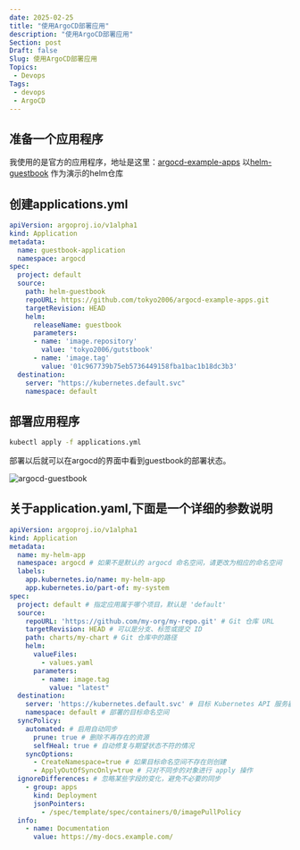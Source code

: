 ```yaml
---
date: 2025-02-25
title: "使用ArgoCD部署应用"
description: "使用ArgoCD部署应用"
Section: post
Draft: false
Slug: 使用ArgoCD部署应用
Topics:
 - Devops
Tags:
 - devops
 - ArgoCD
---
```


## 准备一个应用程序

我使用的是官方的应用程序，地址是这里：[argocd-example-apps](https://github.com/tokyo2006/argocd-example-apps)
以[helm-guestbook](https://github.com/tokyo2006/argocd-example-apps/tree/master/helm-guestbook "helm-guestbook") 作为演示的helm仓库

## 创建applications.yml

```yaml
apiVersion: argoproj.io/v1alpha1
kind: Application
metadata:
  name: guestbook-application
  namespace: argocd
spec:
  project: default
  source:
    path: helm-guestbook
    repoURL: https://github.com/tokyo2006/argocd-example-apps.git
    targetRevision: HEAD
    helm:
      releaseName: guestbook
      parameters:
      - name: 'image.repository'
        value: 'tokyo2006/gutstbook'
      - name: 'image.tag'
        value: '01c967739b75eb5736449158fba1bac1b18dc3b3'
  destination:
    server: "https://kubernetes.default.svc"
    namespace: default
```

## 部署应用程序

```bash
kubectl apply -f applications.yml
```

部署以后就可以在argocd的界面中看到guestbook的部署状态。

![argocd-guestbook](https://res.cloudinary.com/xinta/image/upload/v1740624363/blogimage/argocd_application.jpg)

## 关于application.yaml,下面是一个详细的参数说明

```yaml
apiVersion: argoproj.io/v1alpha1
kind: Application
metadata:
  name: my-helm-app
  namespace: argocd # 如果不是默认的 argocd 命名空间，请更改为相应的命名空间
  labels:
    app.kubernetes.io/name: my-helm-app
    app.kubernetes.io/part-of: my-system
spec:
  project: default # 指定应用属于哪个项目，默认是 'default'
  source:
    repoURL: 'https://github.com/my-org/my-repo.git' # Git 仓库 URL
    targetRevision: HEAD # 可以是分支、标签或提交 ID
    path: charts/my-chart # Git 仓库中的路径
    helm:
      valueFiles:
        - values.yaml
      parameters:
        - name: image.tag
          value: "latest"
  destination:
    server: 'https://kubernetes.default.svc' # 目标 Kubernetes API 服务器地址
    namespace: default # 部署的目标命名空间
  syncPolicy:
    automated: # 启用自动同步
      prune: true # 删除不再存在的资源
      selfHeal: true # 自动修复与期望状态不符的情况
    syncOptions:
      - CreateNamespace=true # 如果目标命名空间不存在则创建
      - ApplyOutOfSyncOnly=true # 只对不同步的对象进行 apply 操作
  ignoreDifferences: # 忽略某些字段的变化，避免不必要的同步
    - group: apps
      kind: Deployment
      jsonPointers:
        - /spec/template/spec/containers/0/imagePullPolicy
  info:
    - name: Documentation
      value: https://my-docs.example.com/
```
